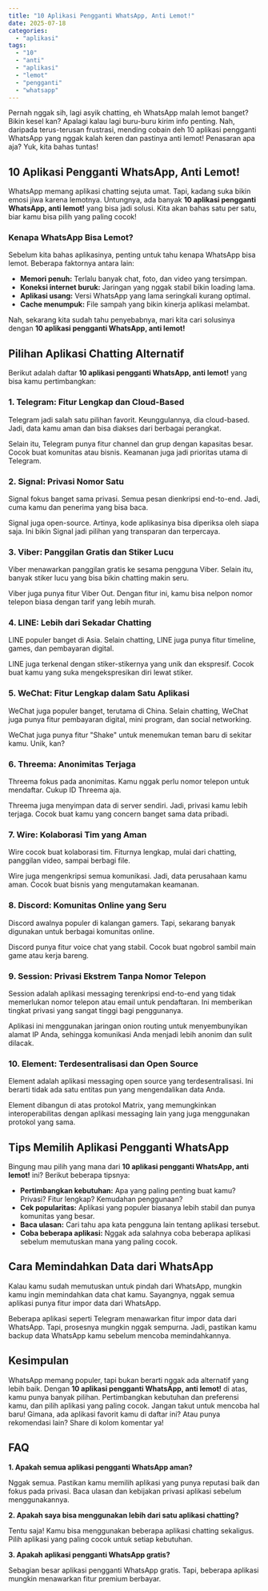 ```yaml
---
title: "10 Aplikasi Pengganti WhatsApp, Anti Lemot!"
date: 2025-07-18
categories: 
  - "aplikasi"
tags: 
  - "10"
  - "anti"
  - "aplikasi"
  - "lemot"
  - "pengganti"
  - "whatsapp"
---
```


Pernah nggak sih, lagi asyik chatting, eh WhatsApp malah lemot banget? Bikin kesel kan? Apalagi kalau lagi buru-buru kirim info penting. Nah, daripada terus-terusan frustrasi, mending cobain deh 10 aplikasi pengganti WhatsApp yang nggak kalah keren dan pastinya anti lemot! Penasaran apa aja? Yuk, kita bahas tuntas!

## 10 Aplikasi Pengganti WhatsApp, Anti Lemot!

WhatsApp memang aplikasi chatting sejuta umat. Tapi, kadang suka bikin emosi jiwa karena lemotnya. Untungnya, ada banyak **10 aplikasi pengganti WhatsApp, anti lemot!** yang bisa jadi solusi. Kita akan bahas satu per satu, biar kamu bisa pilih yang paling cocok!

### Kenapa WhatsApp Bisa Lemot?

Sebelum kita bahas aplikasinya, penting untuk tahu kenapa WhatsApp bisa lemot. Beberapa faktornya antara lain:

- **Memori penuh:** Terlalu banyak chat, foto, dan video yang tersimpan.
- **Koneksi internet buruk:** Jaringan yang nggak stabil bikin loading lama.
- **Aplikasi usang:** Versi WhatsApp yang lama seringkali kurang optimal.
- **Cache menumpuk:** File sampah yang bikin kinerja aplikasi melambat.

Nah, sekarang kita sudah tahu penyebabnya, mari kita cari solusinya dengan **10 aplikasi pengganti WhatsApp, anti lemot!**

## Pilihan Aplikasi Chatting Alternatif

Berikut adalah daftar **10 aplikasi pengganti WhatsApp, anti lemot!** yang bisa kamu pertimbangkan:

### 1\. Telegram: Fitur Lengkap dan Cloud-Based

Telegram jadi salah satu pilihan favorit. Keunggulannya, dia cloud-based. Jadi, data kamu aman dan bisa diakses dari berbagai perangkat.

Selain itu, Telegram punya fitur channel dan grup dengan kapasitas besar. Cocok buat komunitas atau bisnis. Keamanan juga jadi prioritas utama di Telegram.

### 2\. Signal: Privasi Nomor Satu

Signal fokus banget sama privasi. Semua pesan dienkripsi end-to-end. Jadi, cuma kamu dan penerima yang bisa baca.

Signal juga open-source. Artinya, kode aplikasinya bisa diperiksa oleh siapa saja. Ini bikin Signal jadi pilihan yang transparan dan terpercaya.

### 3\. Viber: Panggilan Gratis dan Stiker Lucu

Viber menawarkan panggilan gratis ke sesama pengguna Viber. Selain itu, banyak stiker lucu yang bisa bikin chatting makin seru.

Viber juga punya fitur Viber Out. Dengan fitur ini, kamu bisa nelpon nomor telepon biasa dengan tarif yang lebih murah.

### 4\. LINE: Lebih dari Sekadar Chatting

LINE populer banget di Asia. Selain chatting, LINE juga punya fitur timeline, games, dan pembayaran digital.

LINE juga terkenal dengan stiker-stikernya yang unik dan ekspresif. Cocok buat kamu yang suka mengekspresikan diri lewat stiker.

### 5\. WeChat: Fitur Lengkap dalam Satu Aplikasi

WeChat juga populer banget, terutama di China. Selain chatting, WeChat juga punya fitur pembayaran digital, mini program, dan social networking.

WeChat juga punya fitur "Shake" untuk menemukan teman baru di sekitar kamu. Unik, kan?

### 6\. Threema: Anonimitas Terjaga

Threema fokus pada anonimitas. Kamu nggak perlu nomor telepon untuk mendaftar. Cukup ID Threema aja.

Threema juga menyimpan data di server sendiri. Jadi, privasi kamu lebih terjaga. Cocok buat kamu yang concern banget sama data pribadi.

### 7\. Wire: Kolaborasi Tim yang Aman

Wire cocok buat kolaborasi tim. Fiturnya lengkap, mulai dari chatting, panggilan video, sampai berbagi file.

Wire juga mengenkripsi semua komunikasi. Jadi, data perusahaan kamu aman. Cocok buat bisnis yang mengutamakan keamanan.

### 8\. Discord: Komunitas Online yang Seru

Discord awalnya populer di kalangan gamers. Tapi, sekarang banyak digunakan untuk berbagai komunitas online.

Discord punya fitur voice chat yang stabil. Cocok buat ngobrol sambil main game atau kerja bareng.

### 9\. Session: Privasi Ekstrem Tanpa Nomor Telepon

Session adalah aplikasi messaging terenkripsi end-to-end yang tidak memerlukan nomor telepon atau email untuk pendaftaran. Ini memberikan tingkat privasi yang sangat tinggi bagi penggunanya.

Aplikasi ini menggunakan jaringan onion routing untuk menyembunyikan alamat IP Anda, sehingga komunikasi Anda menjadi lebih anonim dan sulit dilacak.

### 10\. Element: Terdesentralisasi dan Open Source

Element adalah aplikasi messaging open source yang terdesentralisasi. Ini berarti tidak ada satu entitas pun yang mengendalikan data Anda.

Element dibangun di atas protokol Matrix, yang memungkinkan interoperabilitas dengan aplikasi messaging lain yang juga menggunakan protokol yang sama.

## Tips Memilih Aplikasi Pengganti WhatsApp

Bingung mau pilih yang mana dari **10 aplikasi pengganti WhatsApp, anti lemot!** ini? Berikut beberapa tipsnya:

- **Pertimbangkan kebutuhan:** Apa yang paling penting buat kamu? Privasi? Fitur lengkap? Kemudahan penggunaan?
- **Cek popularitas:** Aplikasi yang populer biasanya lebih stabil dan punya komunitas yang besar.
- **Baca ulasan:** Cari tahu apa kata pengguna lain tentang aplikasi tersebut.
- **Coba beberapa aplikasi:** Nggak ada salahnya coba beberapa aplikasi sebelum memutuskan mana yang paling cocok.

## Cara Memindahkan Data dari WhatsApp

Kalau kamu sudah memutuskan untuk pindah dari WhatsApp, mungkin kamu ingin memindahkan data chat kamu. Sayangnya, nggak semua aplikasi punya fitur impor data dari WhatsApp.

Beberapa aplikasi seperti Telegram menawarkan fitur impor data dari WhatsApp. Tapi, prosesnya mungkin nggak sempurna. Jadi, pastikan kamu backup data WhatsApp kamu sebelum mencoba memindahkannya.

## Kesimpulan

WhatsApp memang populer, tapi bukan berarti nggak ada alternatif yang lebih baik. Dengan **10 aplikasi pengganti WhatsApp, anti lemot!** di atas, kamu punya banyak pilihan. Pertimbangkan kebutuhan dan preferensi kamu, dan pilih aplikasi yang paling cocok. Jangan takut untuk mencoba hal baru! Gimana, ada aplikasi favorit kamu di daftar ini? Atau punya rekomendasi lain? Share di kolom komentar ya!

## FAQ

**1\. Apakah semua aplikasi pengganti WhatsApp aman?**

Nggak semua. Pastikan kamu memilih aplikasi yang punya reputasi baik dan fokus pada privasi. Baca ulasan dan kebijakan privasi aplikasi sebelum menggunakannya.

**2\. Apakah saya bisa menggunakan lebih dari satu aplikasi chatting?**

Tentu saja! Kamu bisa menggunakan beberapa aplikasi chatting sekaligus. Pilih aplikasi yang paling cocok untuk setiap kebutuhan.

**3\. Apakah aplikasi pengganti WhatsApp gratis?**

Sebagian besar aplikasi pengganti WhatsApp gratis. Tapi, beberapa aplikasi mungkin menawarkan fitur premium berbayar.

